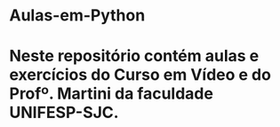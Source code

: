 # Aulas-em-Python
# Neste repositório contém aulas e exercícios do Curso em Vídeo e do Profº. Martini da faculdade UNIFESP-SJC.
